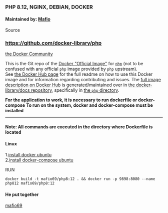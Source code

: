 ### PHP 8.12, NGINX, DEBIAN, DOCKER

#### Maintained by: [Mafio](mf1969@gmail.com) 
Source
### https://github.com/docker-library/php
[the Docker Community](https://github.com/docker-library/php)

This is the Git repo of the [Docker "Official Image"](https://github.com/docker-library/official-images#what-are-official-images) for [`php`](https://hub.docker.com/_/php/) (not to be confused with any official `php` image provided by `php` upstream).  
See [the Docker Hub page](https://hub.docker.com/_/php/) for the full readme on how to use this Docker image and for information regarding contributing and issues.
The [full image description on Docker Hub](https://hub.docker.com/_/php/) is generated/maintained over in [the docker-library/docs repository](https://github.com/docker-library/docs), specifically in [the `php` directory](https://github.com/docker-library/docs/tree/master/php).

**For the application to work, it is necessary to run dockerfile or docker-compose**
**To run on the system, docker and docker-compose must be installed**

---

#### Note: All commands are executed in the directory where Dockerfile is located

#### Linux

1.[install docker ubuntu](https://docs.docker.com/compose/install)  
2.[install docker-compose ubuntu](https://docs.docker.com/compose/install)

RUN
  
`docker build -t mafio69/php8:12 . && docker run -p 9898:8080 --name php812 mafio69/php8:12 `

#### He put together

[mafio69](mailto:mf1969@gmail.com?subject=[GitHub]%20Docker%20Repo)


